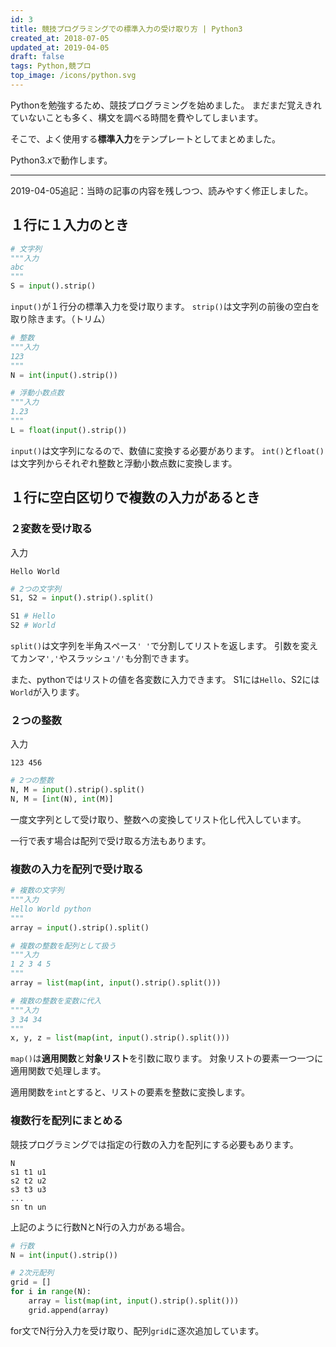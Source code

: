 ```yaml
---
id: 3
title: 競技プログラミングでの標準入力の受け取り方 | Python3
created_at: 2018-07-05
updated_at: 2019-04-05
draft: false
tags: Python,競プロ
top_image: /icons/python.svg
---
```


Pythonを勉強するため、競技プログラミングを始めました。
まだまだ覚えきれていないことも多く、構文を調べる時間を費やしてしまいます。

そこで、よく使用する**標準入力**をテンプレートとしてまとめました。


Python3.xで動作します。

---

2019-04-05追記：当時の記事の内容を残しつつ、読みやすく修正しました。

## １行に１入力のとき

```python
# 文字列
"""入力
abc
"""
S = input().strip()

```

`input()`が１行分の標準入力を受け取ります。
`strip()`は文字列の前後の空白を取り除きます。（トリム）

```Python
# 整数
"""入力
123
"""
N = int(input().strip())

# 浮動小数点数
"""入力
1.23
"""
L = float(input().strip())
```

`input()`は文字列になるので、数値に変換する必要があります。
`int()`と`float()`は文字列からそれぞれ整数と浮動小数点数に変換します。

## １行に空白区切りで複数の入力があるとき

### ２変数を受け取る

入力
```
Hello World
```

```python
# 2つの文字列
S1, S2 = input().strip().split()

S1 # Hello
S2 # World
```

`split()`は文字列を半角スペース`' '`で分割してリストを返します。
引数を変えてカンマ`','`やスラッシュ`'/'`も分割できます。

また、pythonではリストの値を各変数に入力できます。
S1には`Hello`、S2には`World`が入ります。

### ２つの整数

入力
```
123 456
```

```python
# 2つの整数
N, M = input().strip().split()
N, M = [int(N), int(M)]
```
一度文字列として受け取り、整数への変換してリスト化し代入しています。

一行で表す場合は配列で受け取る方法もあります。


### 複数の入力を配列で受け取る

```python
# 複数の文字列
"""入力
Hello World python 
"""
array = input().strip().split()

# 複数の整数を配列として扱う
"""入力
1 2 3 4 5
""" 
array = list(map(int, input().strip().split()))

# 複数の整数を変数に代入
"""入力
3 34 34
"""
x, y, z = list(map(int, input().strip().split()))
```

`map()`は**適用関数**と**対象リスト**を引数に取ります。
対象リストの要素一つ一つに適用関数で処理します。

適用関数を`int`とすると、リストの要素を整数に変換します。

### 複数行を配列にまとめる

競技プログラミングでは指定の行数の入力を配列にする必要もあります。

```
N
s1 t1 u1
s2 t2 u2
s3 t3 u3
...
sn tn un
```

上記のように行数NとN行の入力がある場合。

```python
# 行数
N = int(input().strip())

# 2次元配列
grid = []
for i in range(N):
    array = list(map(int, input().strip().split()))
    grid.append(array)
```
for文でN行分入力を受け取り、配列`grid`に逐次追加しています。